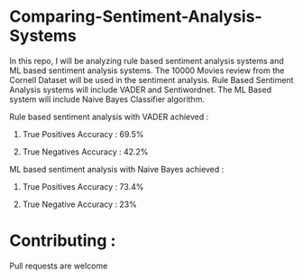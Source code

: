 # Comparing-Sentiment-Analysis-Systems
In this repo, I will be analyzing rule based sentiment analysis systems and ML based sentiment analysis systems. The 10000 Movies review from the Cornell Dataset will be used in the sentiment analysis.
Rule Based Sentiment Analysis systems will include VADER and Sentiwordnet. 
The ML Based system will include Naive Bayes Classifier algorithm.

Rule based sentiment analysis with VADER achieved :

1. True Positives Accuracy : 69.5%

2. True Negatives Accuracy : 42.2%

ML based sentiment analysis with Naive Bayes achieved : 

1. True Positives Accuracy : 73.4%

2. True Negative Accuracy : 23%


# Contributing : 

Pull requests are welcome

